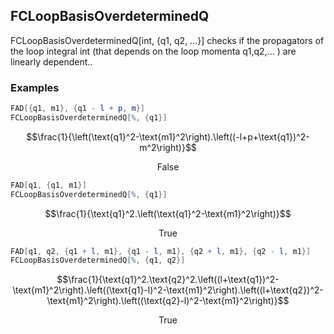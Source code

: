 ##  FCLoopBasisOverdeterminedQ 

FCLoopBasisOverdeterminedQ[int, {q1, q2, ...}] checks if the propagators of the loop integral int (that depends on the loop momenta q1,q2,... ) are linearly dependent..

###  Examples 

```mathematica
FAD[{q1, m1}, {q1 - l + p, m}]
FCLoopBasisOverdeterminedQ[%, {q1}]
```

$$\frac{1}{\left(\text{q1}^2-\text{m1}^2\right).\left((-l+p+\text{q1})^2-m^2\right)}$$

$$\text{False}$$

```mathematica
FAD[q1, {q1, m1}]
FCLoopBasisOverdeterminedQ[%, {q1}]
```

$$\frac{1}{\text{q1}^2.\left(\text{q1}^2-\text{m1}^2\right)}$$

$$\text{True}$$

```mathematica
FAD[q1, q2, {q1 + l, m1}, {q1 - l, m1}, {q2 + l, m1}, {q2 - l, m1}]
FCLoopBasisOverdeterminedQ[%, {q1, q2}]
```

$$\frac{1}{\text{q1}^2.\text{q2}^2.\left((l+\text{q1})^2-\text{m1}^2\right).\left((\text{q1}-l)^2-\text{m1}^2\right).\left((l+\text{q2})^2-\text{m1}^2\right).\left((\text{q2}-l)^2-\text{m1}^2\right)}$$

$$\text{True}$$